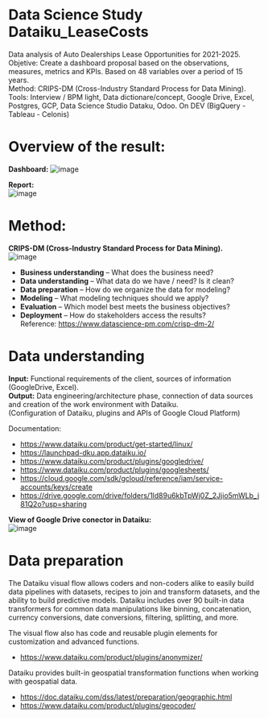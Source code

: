 # Data Science Study Dataiku_LeaseCosts  

Data analysis of Auto Dealerships Lease Opportunities for 2021-2025.  
Objetive: Create a dashboard proposal based on the observations, measures, metrics and KPIs. Based on 48 variables over a period of 15 years.  
Method: CRIPS-DM (Cross-Industry Standard Process for Data Mining).    
Tools: Interview / BPM light, Data dictionare/concept, Google Drive, Excel, Postgres, GCP, Data Science Studio Dataku, Odoo. On DEV (BigQuery - Tableau - Celonis)       
       
# Overview of the result:  
**Dashboard:**
![image](https://user-images.githubusercontent.com/72107370/113620921-f51b5700-9628-11eb-8d90-51256ad596d6.png)  

**Report:**   
 ![image](https://user-images.githubusercontent.com/72107370/113622356-de75ff80-962a-11eb-8715-e484b732bb75.png)  
  
    
# Method:
**CRIPS-DM (Cross-Industry Standard Process for Data Mining).**  
![image](https://user-images.githubusercontent.com/72107370/113621583-c782dd80-9629-11eb-888d-94f986d1bbca.png)  
 - **Business understanding** – What does the business need?  
 - **Data understanding** – What data do we have / need? Is it clean?  
 - **Data preparation** – How do we organize the data for modeling?  
 - **Modeling** – What modeling techniques should we apply?  
 - **Evaluation** – Which model best meets the business objectives?  
 - **Deployment** – How do stakeholders access the results?  
Reference: https://www.datascience-pm.com/crisp-dm-2/ 
  
    
# Data understanding  
**Input:** Functional requirements of the client, sources of information (GoogleDrive, Excel).  
**Output:** Data engineering/architecture phase, connection of data sources and creation of the work environment with Dataiku.   
(Configuration of Dataiku, plugins and APIs of Google Cloud Platform)  

Documentation:  
- https://www.dataiku.com/product/get-started/linux/   
- https://launchpad-dku.app.dataiku.io/   
- https://www.dataiku.com/product/plugins/googledrive/  
- https://www.dataiku.com/product/plugins/googlesheets/  
- https://cloud.google.com/sdk/gcloud/reference/iam/service-accounts/keys/create  
- https://drive.google.com/drive/folders/1ld89u6kbTpWj0Z_2Jjio5mWLb_j81Q2o?usp=sharing  

**View of Google Drive conector in Dataiku:**  
![image](https://user-images.githubusercontent.com/72107370/113625561-10896080-962f-11eb-8000-98640ffc4fc8.png)   
     
# Data preparation  
The Dataiku visual flow allows coders and non-coders alike to easily build data pipelines with datasets, recipes to join and transform datasets, and the ability to build predictive models. Dataiku includes over 90 built-in data transformers for common data manipulations like binning, concatenation, currency conversions, date conversions, filtering, splitting, and more.

The visual flow also has code and reusable plugin elements for customization and advanced functions.  
- https://www.dataiku.com/product/plugins/anonymizer/  
  
Dataiku provides built-in geospatial transformation functions when working with geospatial data.  
- https://doc.dataiku.com/dss/latest/preparation/geographic.html  
- https://www.dataiku.com/product/plugins/geocoder/  

